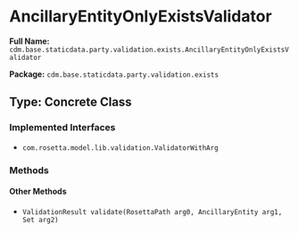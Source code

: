 # AncillaryEntityOnlyExistsValidator

**Full Name:** `cdm.base.staticdata.party.validation.exists.AncillaryEntityOnlyExistsValidator`

**Package:** `cdm.base.staticdata.party.validation.exists`

## Type: Concrete Class

### Implemented Interfaces

- `com.rosetta.model.lib.validation.ValidatorWithArg`

### Methods

#### Other Methods

- `ValidationResult validate(RosettaPath arg0, AncillaryEntity arg1, Set arg2)`

